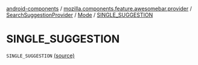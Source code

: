 [android-components](../../../index.md) / [mozilla.components.feature.awesomebar.provider](../../index.md) / [SearchSuggestionProvider](../index.md) / [Mode](index.md) / [SINGLE_SUGGESTION](./-s-i-n-g-l-e_-s-u-g-g-e-s-t-i-o-n.md)

# SINGLE_SUGGESTION

`SINGLE_SUGGESTION` [(source)](https://github.com/mozilla-mobile/android-components/blob/master/components/feature/awesomebar/src/main/java/mozilla/components/feature/awesomebar/provider/SearchSuggestionProvider.kt#L124)